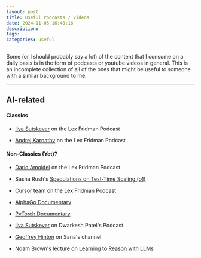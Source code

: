 ```yaml
---
layout: post
title: Useful Podcasts / Videos
date: 2024-11-05 16:40:16
description:
tags:
categories: useful
---
```


Some (or I should probably say a lot) of the content that I consume on a daily basis is in the form of podcasts or youtube videos in general. This is an incomplete collection of all of the ones that might be useful to someone with a similar background to me.

<hr>

## AI-related

#### Classics

- [Ilya Sutskever](https://www.youtube.com/watch?v=13CZPWmke6A) on the Lex Fridman Podcast

- [Andrej Karpathy](https://www.youtube.com/watch?v=cdiD-9MMpb0&t=6209s) on the Lex Fridman Podcast

#### Non-Classics (Yet)?

- [Dario Amoidei](https://www.youtube.com/watch?v=ugvHCXCOmm4&t=1069s) on the Lex Fridman Podcast

- Sasha Rush's [Speculations on Test-Time Scaling (o1)](https://www.youtube.com/watch?v=6PEJ96k1kiw&t=593s)

- [Cursor team](https://www.youtube.com/watch?v=oFfVt3S51T4&t=7426s) on the Lex Fridman Podcast

- [AlphaGo Documentary](https://www.youtube.com/watch?v=WXuK6gekU1Y)

- [PyTorch Documentary](https://www.youtube.com/watch?v=rgP_LBtaUEc)

- [Ilya Sutskever](https://www.youtube.com/watch?v=Yf1o0TQzry8) on Dwarkesh Patel's Podcast

- [Geoffrey Hinton](https://www.youtube.com/watch?v=n4IQOBka8bc) on Sana's channel

- Noam Brown's lecture on [ Learning to Reason with LLMs](https://www.youtube.com/watch?v=Gr_eYXdHFis)

